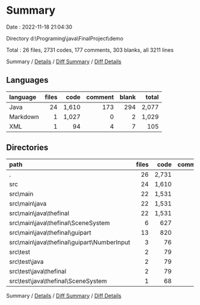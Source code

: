 # Summary

Date : 2022-11-18 21:04:30

Directory d:\\Programing\\java\\FinalProject\\demo

Total : 26 files,  2731 codes, 177 comments, 303 blanks, all 3211 lines

Summary / [Details](details.md) / [Diff Summary](diff.md) / [Diff Details](diff-details.md)

## Languages
| language | files | code | comment | blank | total |
| :--- | ---: | ---: | ---: | ---: | ---: |
| Java | 24 | 1,610 | 173 | 294 | 2,077 |
| Markdown | 1 | 1,027 | 0 | 2 | 1,029 |
| XML | 1 | 94 | 4 | 7 | 105 |

## Directories
| path | files | code | comment | blank | total |
| :--- | ---: | ---: | ---: | ---: | ---: |
| . | 26 | 2,731 | 177 | 303 | 3,211 |
| src | 24 | 1,610 | 173 | 294 | 2,077 |
| src\\main | 22 | 1,531 | 164 | 275 | 1,970 |
| src\\main\\java | 22 | 1,531 | 164 | 275 | 1,970 |
| src\\main\\java\\thefinal | 22 | 1,531 | 164 | 275 | 1,970 |
| src\\main\\java\\thefinal\\SceneSystem | 6 | 627 | 72 | 94 | 793 |
| src\\main\\java\\thefinal\\guipart | 13 | 820 | 60 | 156 | 1,036 |
| src\\main\\java\\thefinal\\guipart\\NumberInput | 3 | 76 | 7 | 27 | 110 |
| src\\test | 2 | 79 | 9 | 19 | 107 |
| src\\test\\java | 2 | 79 | 9 | 19 | 107 |
| src\\test\\java\\thefinal | 2 | 79 | 9 | 19 | 107 |
| src\\test\\java\\thefinal\\SceneSystem | 1 | 68 | 3 | 15 | 86 |

Summary / [Details](details.md) / [Diff Summary](diff.md) / [Diff Details](diff-details.md)